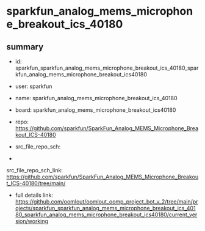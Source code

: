 # sparkfun_analog_mems_microphone_breakout_ics_40180
 
## summary 
* id: sparkfun_sparkfun_analog_mems_microphone_breakout_ics_40180_sparkfun_analog_mems_microphone_breakout_ics40180
* user: sparkfun
* name: sparkfun_analog_mems_microphone_breakout_ics_40180
* board: sparkfun_analog_mems_microphone_breakout_ics40180
* repo: https://github.com/sparkfun/SparkFun_Analog_MEMS_Microphone_Breakout_ICS-40180



* src_file_repo_sch: 
*
 src_file_repo_sch_link: https://github.com/sparkfun/SparkFun_Analog_MEMS_Microphone_Breakout_ICS-40180/tree/main/
* full details link: https://github.com/oomlout/oomlout_oomp_project_bot_v_2/tree/main/projects/sparkfun_sparkfun_analog_mems_microphone_breakout_ics_40180_sparkfun_analog_mems_microphone_breakout_ics40180/current_version/working  






